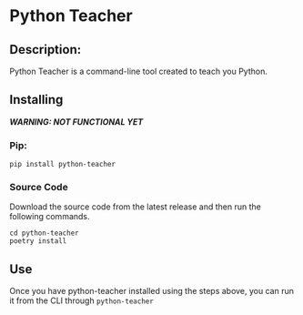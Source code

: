 # Python Teacher
## Description:
Python Teacher is a command-line tool created to teach you Python.
## Installing
**_WARNING: NOT FUNCTIONAL YET_**
### Pip:
```
pip install python-teacher
```
### Source Code
Download the source code from the latest release and then run the following commands.
```
cd python-teacher
poetry install
```
## Use
Once you have python-teacher installed using the steps above, you can run it from the CLI through `python-teacher`


